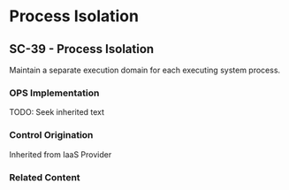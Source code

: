 # Process Isolation
## SC-39 - Process Isolation

Maintain a separate execution domain for each executing system process.

### OPS Implementation

TODO: Seek inherited text

### Control Origination

Inherited from IaaS Provider

### Related Content
